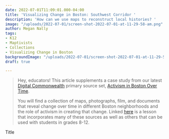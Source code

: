 ```yaml
---
date: 2022-07-01T11:09:01.000-04:00
title: 'Visualizing Change in Boston: Southwest Corridor '
description: 'How can we use maps to reconstruct local histories? '
image: "/uploads/2022-07-01/screen-shot-2022-07-01-at-11-29-58-am.png"
author: Megan Nally
tags:
- K12
- Maptivists
- Collections
- Visualizing Change in Boston
backgroundImage: "/uploads/2022-07-01/screen-shot-2022-07-01-at-11-29-58-am.png"
draft: true

---
```

> Hey, educators! This article supplements a case study from our latest [Digital Commonwealth](https://www.digitalcommonwealth.org/) primary source set, [Activism in Boston Over Time](https://www.digitalcommonwealth.org/for_educators/primary_source_sets/activism_in_boston_over_time). 
>
> You will find a collection of maps, photographs, film, and documents that reveal change over time in different Boston neighborhoods and the role of activism in creating that change. Linked [here](https://docs.google.com/presentation/d/1PUi7o35Y-6EPGe0dOq8wi9jmj5C78Md7qrLn6ZVoIOE/edit#slide=id.p) is a lesson that incorporates many of these sources as well as others that can be used with students in grades 8-12. 

Title